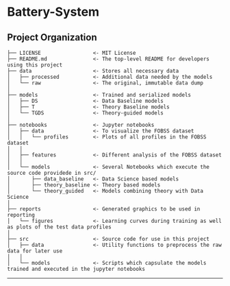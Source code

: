 Battery-System
==============================


Project Organization
------------

    ├── LICENSE                 <- MIT License
    ├── README.md               <- The top-level README for developers using this project
    ├── data                    <- Stores all necessary data
    │   ├── processed           <- Additional data needed by the models
    │   └── raw                 <- The original, immutable data dump
    │
    ├── models                  <- Trained and serialized models
    │   ├── DS                  <- Data Baseline models
    │   ├── T                   <- Theory Baseline models
    │   └── TGDS                <- Theory-guided models
    │
    ├── notebooks               <- Jupyter notebooks
    │   ├── data                <- To visualize the FOBSS dataset
    │   │   └── profiles        <- Plots of all profiles in the FOBSS dataset
    │   │
    │   ├── features            <- Different analysis of the FOBSS dataset
    │   │
    │   └── models              <- Several Notebooks which execute the source code providede in src/
    │       ├── data_baseline   <- Data Science based models
    │       ├── theory_baseline <- Theory based models
    │       └── theory_guided   <- Models combining theory with Data Science
    │
    ├── reports                 <- Generated graphics to be used in reporting
    │   └── figures             <- Learning curves during training as well as plots of the test data profiles 
    │   
    ├── src                     <- Source code for use in this project
    │   ├── data                <- Utility functions to preprocess the raw data for later use 
    │   │
    │   └── models              <- Scripts which capsulate the models trained and executed in the jupyter notebooks

--------

